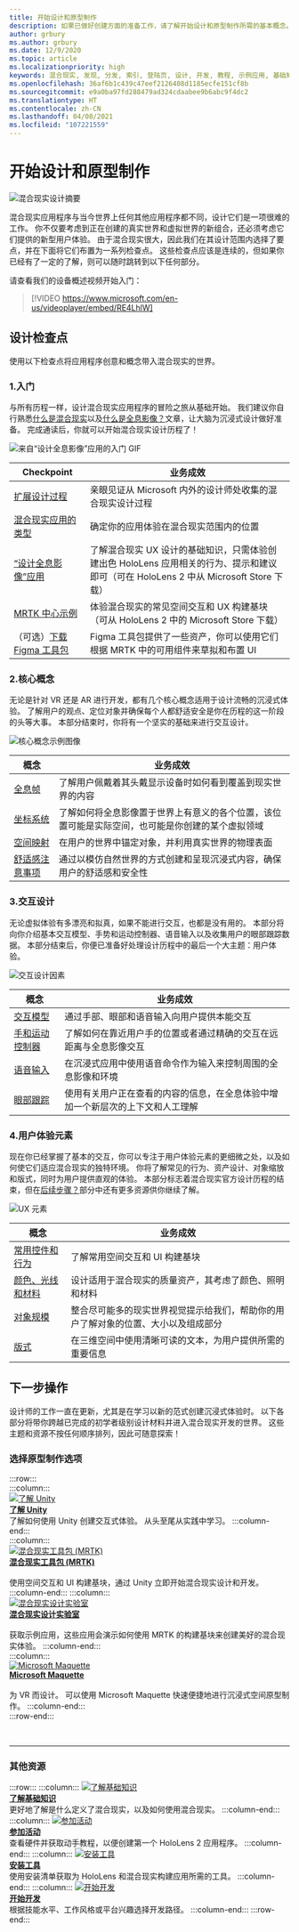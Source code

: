 ```yaml
---
title: 开始设计和原型制作
description: 如果已做好创建方面的准备工作，请了解开始设计和原型制作所需的基本概念。
author: grbury
ms.author: grbury
ms.date: 12/9/2020
ms.topic: article
ms.localizationpriority: high
keywords: 混合现实, 发现, 分发, 索引, 登陆页, 设计, 开发, 教程, 示例应用, 基础知识, 案例研究, 资源, HoloLens 操作指南, 开源项目, 核心概念, 交互, 混合现实头戴显示设备, windows 混合现实头戴显示设备, 虚拟现实头戴显示设备, HoloLens, MRTK, 混合现实工具包
ms.openlocfilehash: 36af6b1c439c47eef2126408d1185ecfe151cf8b
ms.sourcegitcommit: e9a0ba97fd288479ad324cdaabee9b6abc9f4dc2
ms.translationtype: HT
ms.contentlocale: zh-CN
ms.lasthandoff: 04/08/2021
ms.locfileid: "107221559"
---
```

# <a name="start-designing-and-prototyping"></a>开始设计和原型制作

![混合现实设计摘要](images/design-hero-image.png)

混合现实应用程序与当今世界上任何其他应用程序都不同，设计它们是一项很难的工作。 你不仅要考虑到正在创建的真实世界和虚拟世界的新组合，还必须考虑它们提供的新型用户体验。 由于混合现实很大，因此我们在其设计范围内选择了要点，并在下面将它们布置为一系列检查点。 这些检查点应该是连续的，但如果你已经有了一定的了解，则可以随时跳转到以下任何部分。 

请查看我们的设备概述视频开始入门：

>[!VIDEO https://www.microsoft.com/en-us/videoplayer/embed/RE4LhlW]

## <a name="design-checkpoints"></a>设计检查点

使用以下检查点将应用程序创意和概念带入混合现实的世界。

### <a name="1-getting-started"></a>1.入门

与所有历程一样，设计混合现实应用程序的冒险之旅从基础开始。 我们建议你自行熟悉[什么是混合现实](../discover/mixed-reality.md)以及[什么是全息影像？](../discover/hologram.md)文章，让大脑为沉浸式设计做好准备。 完成通读后，你就可以开始混合现实设计历程了！

![来自“设计全息影像”应用的入门 GIF](images/HandTracking2.gif)

|  Checkpoint  |  业务成效  |
| --- | --- |
| [扩展设计过程](../discover/case-study-expanding-the-design-process-for-mixed-reality.md) | 亲眼见证从 Microsoft 内外的设计师处收集的混合现实设计过程 |
| [混合现实应用的类型](types-of-mixed-reality-apps.md) | 确定你的应用体验在混合现实范围内的位置 |
| [“设计全息影像”应用](https://www.microsoft.com/p/designing-holograms/9nxwnjklrzwd) | 了解混合现实 UX 设计的基础知识，只需体验创建出色 HoloLens 应用相关的行为、提示和建议即可（可在 HoloLens 2 中从 Microsoft Store 下载） |
| [MRTK 中心示例](https://www.microsoft.com/en-us/p/mrtk-examples-hub/9mv8c39l2sj4) | 体验混合现实的常见空间交互和 UX 构建基块（可从 HoloLens 2 中的 Microsoft Store 下载） |
| （可选）[下载 Figma 工具包](figma-toolkit.md) | Figma 工具包提供了一些资产，你可以使用它们根据 MRTK 中的可用组件来草拟和布置 UI |

### <a name="2-core-concepts"></a>2.核心概念

无论是针对 VR 还是 AR 进行开发，都有几个核心概念适用于设计流畅的沉浸式体验。 了解用户的观点、定位对象并确保每个人都舒适安全是你在历程的这一阶段的头等大事。 本部分结束时，你将有一个坚实的基础来进行交互设计。

![核心概念示例图像](images/fragments-750px.jpg)

|  概念  |  业务成效  |
| --- | --- |
| [全息帧](holographic-frame.md) | 了解用户佩戴着其头戴显示设备时如何看到覆盖到现实世界的内容 |
| [坐标系统](coordinate-systems.md) | 了解如何将全息影像置于世界上有意义的各个位置，该位置可能是实际空间，也可能是你创建的某个虚拟领域 |
| [空间映射](spatial-mapping.md) | 在用户的世界中锚定对象，并利用真实世界的物理表面 |
| [舒适感注意事项](comfort.md) | 通过以模仿自然世界的方式创建和呈现沉浸式内容，确保用户的舒适感和安全性 |

### <a name="3-interaction-design"></a>3.交互设计

无论虚拟体验有多漂亮和拟真，如果不能进行交互，也都是没有用的。 本部分将向你介绍基本交互模型、手势和运动控制器、语音输入以及收集用户的眼部跟踪数据。 本部分结束后，你便已准备好处理设计历程中的最后一个大主题：用户体验。

![交互设计因素](images/UX_Hero_Manipulation.jpg)

|  概念  |  业务成效  |
| --- | --- |
| [交互模型](interaction-fundamentals.md) | 通过手部、眼部和语音输入向用户提供本能交互 |
| [手和运动控制器](hands-and-tools.md) | 了解如何在靠近用户手的位置或者通过精确的交互在远距离与全息影像交互 |
| [语音输入](voice-input.md) | 在沉浸式应用中使用语音命令作为输入来控制周围的全息影像和环境  |
| [眼部跟踪](eye-tracking.md) | 使用有关用户正在查看的内容的信息，在全息体验中增加一个新层次的上下文和人工理解 |

### <a name="4-user-experience-elements"></a>4.用户体验元素

现在你已经掌握了基本的交互，你可以专注于用户体验元素的更细微之处，以及如何使它们适应混合现实的独特环境。 你将了解常见的行为、资产设计、对象缩放和版式，同时为用户提供直观的体验。 本部分标志着混合现实官方设计历程的结束，但在[后续步骤？](#whats-next)部分中还有更多资源供你继续了解。

![UX 元素](images/UX_Hero_BoundingBox.jpg)

|  概念  |  业务成效  |
| --- | --- |
| [常用控件和行为](app-patterns-landingpage.md) | 了解常用空间交互和 UI 构建基块 |
| [颜色、光线和材料](color-light-and-materials.md) | 设计适用于混合现实的质量资产，其考虑了颜色、照明和材料 |
| [对象规模](scale.md) | 整合尽可能多的现实世界视觉提示给我们，帮助你的用户了解对象的位置、大小以及组成部分 |
| [版式](typography.md) | 在三维空间中使用清晰可读的文本，为用户提供所需的重要信息 |

## <a name="whats-next"></a>下一步操作

设计师的工作一直在更新，尤其是在学习以新的范式创建沉浸式体验时。 以下各部分将带你跨越已完成的初学者级别设计材料并进入混合现实开发的世界。 这些主题和资源不按任何顺序排列，因此可随意探索！

### <a name="choose-a-prototyping-option"></a>选择原型制作选项  

:::row:::   
    :::column:::    
       [![了解 Unity](images/logo-unity.png)](https://learn.unity.com/)<br>
        **[了解 Unity](https://learn.unity.com/)**<br>
        了解如何使用 Unity 创建交互式体验。 从头至尾从实践中学习。
    :::column-end:::    
    :::column:::    
        [![混合现实工具包 (MRTK)](images/74-12.png)](https://github.com/Microsoft/MixedRealityToolkit-Unity)<br>
        **[混合现实工具包 (MRTK)](https://github.com/Microsoft/MixedRealityToolkit-Unity)**<br>  
        使用空间交互和 UI 构建基块，通过 Unity 立即开始混合现实设计和开发。   
    :::column-end:::
    :::column:::    
        [![混合现实设计实验室](images/74-13.png)](https://github.com/Microsoft/MRDL_Unity_PeriodicTable)<br>
        **[混合现实设计实验室](https://github.com/Microsoft/MRDL_Unity_PeriodicTable)**<br>  
        获取示例应用，这些应用会演示如何使用 MRTK 的构建基块来创建美好的混合现实体验。
    :::column-end:::        
    :::column:::    
        [![Microsoft Maquette](images/74-14.png)](https://www.maquette.ms/)<br>
        **[Microsoft Maquette](https://www.maquette.ms/)**<br>  
        为 VR 而设计。 可以使用 Microsoft Maquette 快速便捷地进行沉浸式空间原型制作。 
    :::column-end:::    
:::row-end:::

<br>

---

### <a name="other-resources"></a>其他资源

:::row:::
    :::column:::
       [![了解基础知识](images/74-15.png)](../discover/get-started-with-mr.md#understand-the-basics)<br>
        **[了解基础知识](../discover/get-started-with-mr.md#understand-the-basics)**<br>
        更好地了解是什么定义了混合现实，以及如何使用混合现实。
    :::column-end:::
    :::column:::
        [![参加活动](images/74-16.png)](../whats-new/sf-academy-events.md)<br>
         **[参加活动](../whats-new/sf-academy-events.md)**<br>
        查看硬件并获取动手教程，以便创建第一个 HoloLens 2 应用程序。
    :::column-end:::
    :::column:::
        [![安装工具](images/74-17.png)](../develop/install-the-tools.md)<br>
         **[安装工具](../develop/install-the-tools.md)**<br>
        使用安装清单获取为 HoloLens 和混合现实构建应用所需的工具。
    :::column-end:::
    :::column:::
        [![开始开发](images/74-18.png)](../develop/development.md)<br>
        **[开始开发](../develop/development.md)**<br>
        根据技能水平、工作风格或平台兴趣选择开发路径。
    :::column-end:::
:::row-end:::

<br>

<br>
